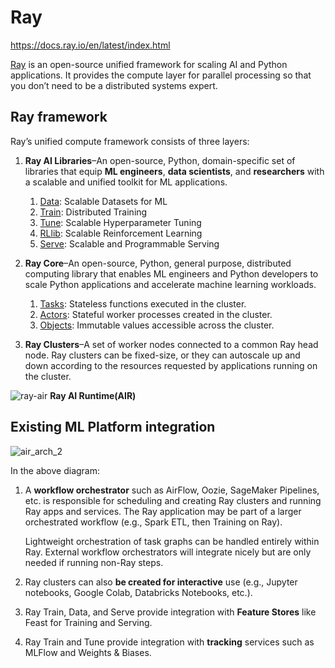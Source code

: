 # Ray

<https://docs.ray.io/en/latest/index.html>

[Ray](https://github.com/ray-project/ray) is an open-source unified framework for scaling AI and Python applications. It provides the compute layer for parallel processing so that you don’t need to be a distributed systems expert.

## Ray framework

Ray’s unified compute framework consists of three layers:

1. **Ray AI Libraries**–An open-source, Python, domain-specific set of libraries that equip **ML engineers**, **data scientists**, and **researchers** with a scalable and unified toolkit for ML applications.
   1. [Data](https://docs.ray.io/en/latest/data/dataset.html): Scalable Datasets for ML
   2. [Train](https://docs.ray.io/en/latest/train/train.html): Distributed Training
   3. [Tune](https://docs.ray.io/en/latest/tune/index.html): Scalable Hyperparameter Tuning
   4. [RLlib](https://docs.ray.io/en/latest/rllib/index.html): Scalable Reinforcement Learning
   5. [Serve](https://docs.ray.io/en/latest/serve/index.html): Scalable and Programmable Serving

2. **Ray Core**–An open-source, Python, general purpose, distributed computing library that enables ML engineers and Python developers to scale Python applications and accelerate machine learning workloads.
   1. [Tasks](https://docs.ray.io/en/latest/ray-core/tasks.html): Stateless functions executed in the cluster.
   2. [Actors](https://docs.ray.io/en/latest/ray-core/actors.html): Stateful worker processes created in the cluster.
   3. [Objects](https://docs.ray.io/en/latest/ray-core/objects.html): Immutable values accessible across the cluster.

3. **Ray Clusters**–A set of worker nodes connected to a common Ray head node. Ray clusters can be fixed-size, or they can autoscale up and down according to the resources requested by applications running on the cluster.

![ray-air](https://docs.ray.io/en/latest/_images/ray-air.svg) **Ray AI Runtime(AIR)**

## Existing ML Platform integration

![air_arch_2](https://docs.ray.io/en/master/_images/air_arch_2.png)

In the above diagram:

1. A **workflow orchestrator** such as AirFlow, Oozie, SageMaker Pipelines, etc. is responsible for scheduling and creating Ray clusters and running Ray apps and services. The Ray application may be part of a larger orchestrated workflow (e.g., Spark ETL, then Training on Ray).

   Lightweight orchestration of task graphs can be handled entirely within Ray. External workflow orchestrators will integrate nicely but are only needed if running non-Ray steps.

2. Ray clusters can also **be created for interactive** use (e.g., Jupyter notebooks, Google Colab, Databricks Notebooks, etc.).

3. Ray Train, Data, and Serve provide integration with **Feature Stores** like Feast for Training and Serving.

4. Ray Train and Tune provide integration with **tracking** services such as MLFlow and Weights & Biases.
